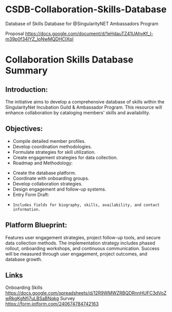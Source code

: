 # CSDB-Collaboration-Skills-Database

Database of Skills Database for @SingularityNET Ambassadors Program 

Proposal https://docs.google.com/document/d/1eHdauTZ41UAhyKf_l-m39p0f34IYZ_IoNwMQDHCIXpI

# Collaboration Skills Database Summary

## Introduction:
The initiative aims to develop a comprehensive database of skills within the SingularityNet Incubation Guild & Ambassador Program. This resource will enhance collaboration by cataloging members' skills and availability.

## Objectives:

- Compile detailed member profiles.
- Develop coordination methodologies.
- Formulate strategies for skill utilization.
- Create engagement strategies for data collection.
- Roadmap and Methodology:

+ Create the database platform.
+ Coordinate with onboarding groups.
+ Develop collaboration strategies.
+ Design engagement and follow-up systems.
+ Entry Form Draft:
*     Includes fields for biography, skills, availability, and contact information.

## Platform Blueprint:
Features user engagement strategies, project follow-up tools, and secure data collection methods. The implementation strategy includes phased rollout, onboarding workshops, and continuous communication. Success will be measured through user engagement, project outcomes, and database growth.

## Links
Onboarding Skills https://docs.google.com/spreadsheets/d/12R9WMWZRBQDRnnHUFC3dVoZwRkgKgNfj7uLBSaBNqkg
Survey https://form.jotform.com/240674784742163

